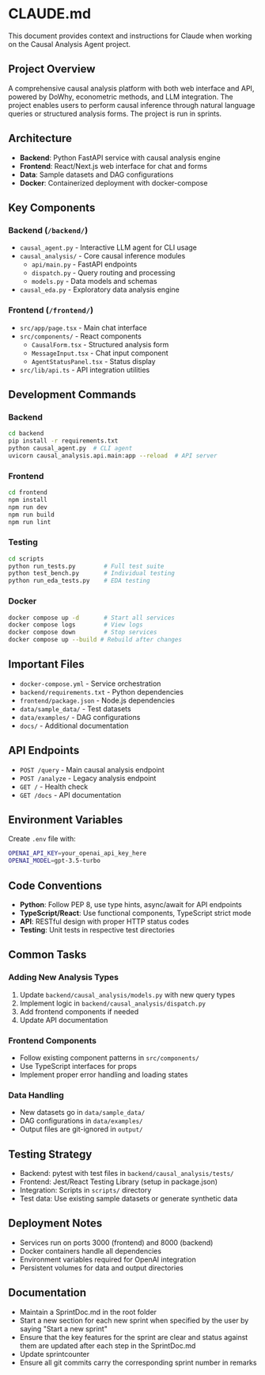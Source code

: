 # CLAUDE.md

This document provides context and instructions for Claude when working on the Causal Analysis Agent project.

## Project Overview

A comprehensive causal analysis platform with both web interface and API, powered by DoWhy, econometric methods, and LLM integration. The project enables users to perform causal inference through natural language queries or structured analysis forms. The project is run in sprints. 

## Architecture

- **Backend**: Python FastAPI service with causal analysis engine
- **Frontend**: React/Next.js web interface for chat and forms
- **Data**: Sample datasets and DAG configurations
- **Docker**: Containerized deployment with docker-compose

## Key Components

### Backend (`/backend/`)
- `causal_agent.py` - Interactive LLM agent for CLI usage
- `causal_analysis/` - Core causal inference modules
  - `api/main.py` - FastAPI endpoints
  - `dispatch.py` - Query routing and processing
  - `models.py` - Data models and schemas
- `causal_eda.py` - Exploratory data analysis engine

### Frontend (`/frontend/`)
- `src/app/page.tsx` - Main chat interface
- `src/components/` - React components
  - `CausalForm.tsx` - Structured analysis form
  - `MessageInput.tsx` - Chat input component
  - `AgentStatusPanel.tsx` - Status display
- `src/lib/api.ts` - API integration utilities

## Development Commands

### Backend
```bash
cd backend
pip install -r requirements.txt
python causal_agent.py  # CLI agent
uvicorn causal_analysis.api.main:app --reload  # API server
```

### Frontend
```bash
cd frontend
npm install
npm run dev
npm run build
npm run lint
```

### Testing
```bash
cd scripts
python run_tests.py        # Full test suite
python test_bench.py       # Individual testing
python run_eda_tests.py    # EDA testing
```

### Docker
```bash
docker compose up -d       # Start all services
docker compose logs        # View logs
docker compose down        # Stop services
docker compose up --build # Rebuild after changes
```

## Important Files

- `docker-compose.yml` - Service orchestration
- `backend/requirements.txt` - Python dependencies
- `frontend/package.json` - Node.js dependencies
- `data/sample_data/` - Test datasets
- `data/examples/` - DAG configurations
- `docs/` - Additional documentation

## API Endpoints

- `POST /query` - Main causal analysis endpoint
- `POST /analyze` - Legacy analysis endpoint
- `GET /` - Health check
- `GET /docs` - API documentation

## Environment Variables

Create `.env` file with:
```bash
OPENAI_API_KEY=your_openai_api_key_here
OPENAI_MODEL=gpt-3.5-turbo
```

## Code Conventions

- **Python**: Follow PEP 8, use type hints, async/await for API endpoints
- **TypeScript/React**: Use functional components, TypeScript strict mode
- **API**: RESTful design with proper HTTP status codes
- **Testing**: Unit tests in respective test directories

## Common Tasks

### Adding New Analysis Types
1. Update `backend/causal_analysis/models.py` with new query types
2. Implement logic in `backend/causal_analysis/dispatch.py`
3. Add frontend components if needed
4. Update API documentation

### Frontend Components
- Follow existing component patterns in `src/components/`
- Use TypeScript interfaces for props
- Implement proper error handling and loading states

### Data Handling
- New datasets go in `data/sample_data/`
- DAG configurations in `data/examples/`
- Output files are git-ignored in `output/`

## Testing Strategy

- Backend: pytest with test files in `backend/causal_analysis/tests/`
- Frontend: Jest/React Testing Library (setup in package.json)
- Integration: Scripts in `scripts/` directory
- Test data: Use existing sample datasets or generate synthetic data

## Deployment Notes

- Services run on ports 3000 (frontend) and 8000 (backend)
- Docker containers handle all dependencies
- Environment variables required for OpenAI integration
- Persistent volumes for data and output directories

## Documentation

- Maintain a SprintDoc.md in the root folder
- Start a new section for each new sprint when specified by the user by saying "Start a new sprint"
- Ensure that the key features for the sprint are clear and status against them are updated after each step in the SprintDoc.md
- Update sprintcounter
- Ensure all git commits carry the corresponding sprint number in remarks